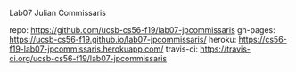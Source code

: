 Lab07 Julian Commissaris

repo: https://github.com/ucsb-cs56-f19/lab07-jpcommissaris
gh-pages: https://ucsb-cs56-f19.github.io/lab07-jpcommissaris/
heroku: https://cs56-f19-lab07-jpcommissaris.herokuapp.com/
travis-ci: https://travis-ci.org/ucsb-cs56-f19/lab07-jpcommissaris


